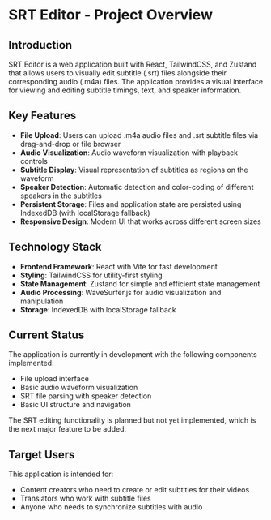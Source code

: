 # SRT Editor - Project Overview

## Introduction

SRT Editor is a web application built with React, TailwindCSS, and Zustand that allows users to visually edit subtitle (.srt) files alongside their corresponding audio (.m4a) files. The application provides a visual interface for viewing and editing subtitle timings, text, and speaker information.

## Key Features

- **File Upload**: Users can upload .m4a audio files and .srt subtitle files via drag-and-drop or file browser
- **Audio Visualization**: Audio waveform visualization with playback controls
- **Subtitle Display**: Visual representation of subtitles as regions on the waveform
- **Speaker Detection**: Automatic detection and color-coding of different speakers in the subtitles
- **Persistent Storage**: Files and application state are persisted using IndexedDB (with localStorage fallback)
- **Responsive Design**: Modern UI that works across different screen sizes

## Technology Stack

- **Frontend Framework**: React with Vite for fast development
- **Styling**: TailwindCSS for utility-first styling
- **State Management**: Zustand for simple and efficient state management
- **Audio Processing**: WaveSurfer.js for audio visualization and manipulation
- **Storage**: IndexedDB with localStorage fallback

## Current Status

The application is currently in development with the following components implemented:

- File upload interface
- Basic audio waveform visualization
- SRT file parsing with speaker detection
- Basic UI structure and navigation

The SRT editing functionality is planned but not yet implemented, which is the next major feature to be added.

## Target Users

This application is intended for:

- Content creators who need to create or edit subtitles for their videos
- Translators who work with subtitle files
- Anyone who needs to synchronize subtitles with audio
